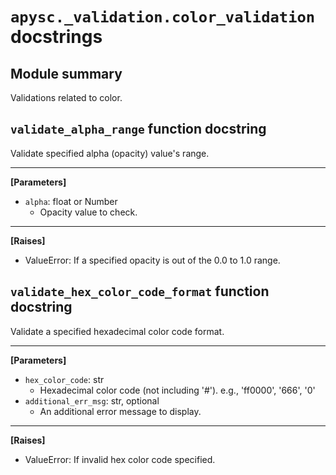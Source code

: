 # `apysc._validation.color_validation` docstrings

## Module summary

Validations related to color.

## `validate_alpha_range` function docstring

Validate specified alpha (opacity) value's range.<hr>

**[Parameters]**

- `alpha`: float or Number
  - Opacity value to check.

<hr>

**[Raises]**

- ValueError: If a specified opacity is out of the 0.0 to 1.0 range.

## `validate_hex_color_code_format` function docstring

Validate a specified hexadecimal color code format.<hr>

**[Parameters]**

- `hex_color_code`: str
  - Hexadecimal color code (not including '#'). e.g., 'ff0000', '666', '0'
- `additional_err_msg`: str, optional
  - An additional error message to display.

<hr>

**[Raises]**

- ValueError: If invalid hex color code specified.